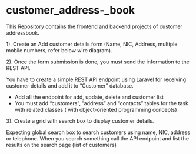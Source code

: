 # customer_address-_book
This Repository contains the frontend and backend projects of customer addressbook.

1). Create an Add customer details form (Name, NIC, Address, multiple mobile numbers, refer below wire diagram).

2). Once the form submission is done, you must send the information to the REST API.

  You have to create a simple REST API endpoint using Laravel for receiving customer details and add it to “Customer” database.
  - Add all the endpoint for add, update, delete and customer list
  - You must add “customers”, ”address” and “contacts” tables for the task with related classes ( with object-oriented programming concepts)
  
3). Create a grid with search box to display customer details.

  Expecting global search box to search customers using name, NIC, address or telephone. When you search something call the API endpoint and list the results on the search page     (list of customers)


